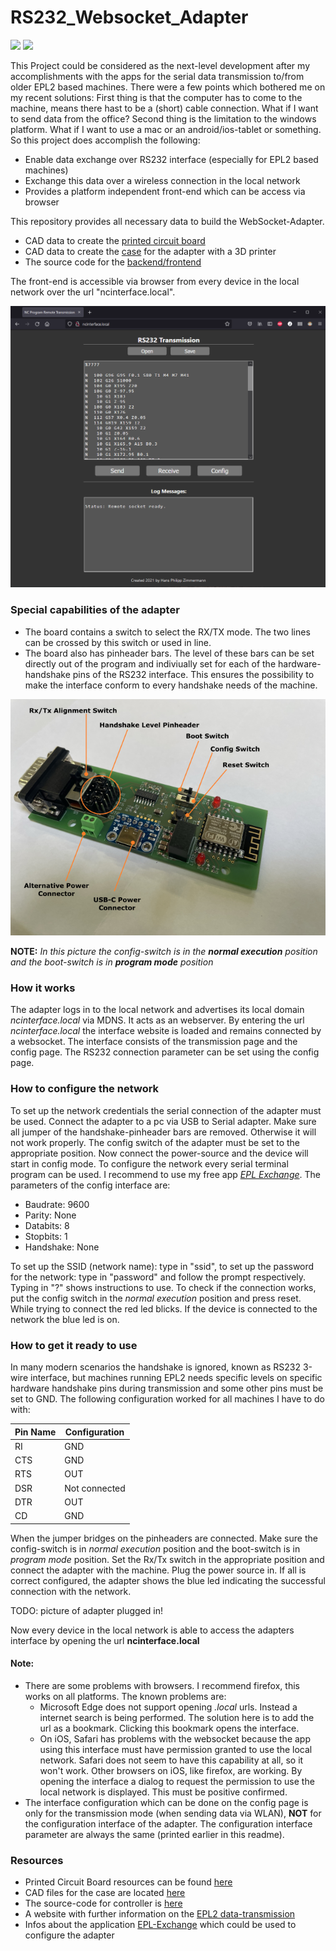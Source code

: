 # RS232_Websocket_Adapter
![](https://img.shields.io/github/license/LaRoomy/RS232_Websocket_Adapter)
![](https://img.shields.io/badge/Controller-ESP8266-9cf)

This Project could be considered as the next-level development after my accomplishments with the apps for the serial data transmission to/from older EPL2 based machines. There were a few points which bothered me on my recent solutions: First thing is that the computer has to come to the machine, means there hast to be a (short) cable connection. What if I want to send data from the office? Second thing is the limitation to the windows platform. What if I want to use a mac or an android/ios-tablet or something. So this project does accomplish the following:
- Enable data exchange over RS232 interface (especially for EPL2 based machines)
- Exchange this data over a wireless connection in the local network
- Provides a platform independent front-end which can be access via browser

This repository provides all necessary data to build the WebSocket-Adapter.
- CAD data to create the [printed circuit board](CAD/Board)
- CAD data to create the [case](CAD/Case) for the adapter with a 3D printer
- The source code for the [backend/frontend](RS232WebSocketAdapter)

The front-end is accessible via browser from every device in the local network over the url "ncinterface.local".

![front-end view](IMG/html_interface.png)

### Special capabilities of the adapter
- The board contains a switch to select the RX/TX mode. The two lines can be crossed by this switch or used in line.
- The board also has pinheader bars. The level of these bars can be set directly out of the program and indiviually set for each of the hardware-handshake pins of the RS232 interface. This ensures the possibility to make the interface conform to every handshake needs of the machine.

![board specifications](CAD/Board/board_inst.png)

**NOTE:** _In this picture the config-switch is in the **normal execution** position and the boot-switch is in **program mode** position_

### How it works

The adapter logs in to the local network and advertises its local domain *ncinterface.local* via MDNS. It acts as an webserver. By entering the url *ncinterface.local* the interface website is loaded and remains connected by a websocket. The interface consists of the transmission page and the config page. The RS232 connection parameter can be set using the config page.


### How to configure the network

To set up the network credentials the serial connection of the adapter must be used. Connect the adapter to a pc via USB to Serial adapter. Make sure all jumper of the handshake-pinheader bars are removed. Otherwise it will not work properly. The config switch of the adapter must be set to the appropriate position. Now connect the power-source and the device will start in config mode. To configure the network every serial terminal program can be used. I recommend to use my free app [*EPL Exchange*](https://epl-exchange.blogspot.com/). The parameters of the config interface are:
- Baudrate: 9600
- Parity: None
- Databits: 8
- Stopbits: 1
- Handshake: None

To set up the SSID (network name): type in "ssid", to set up the password for the network: type in "password" and follow the prompt respectively. Typing in "?" shows instructions to use. To check if the connection works, put the config switch in the *normal execution* position and press reset. While trying to connect the red led blicks. If the device is connected to the network the blue led is on.

### How to get it ready to use

In many modern scenarios the handshake is ignored, known as RS232 3-wire interface, but machines running EPL2 needs specific levels on specific hardware handshake pins during transmission and some other pins must be set to GND. The following configuration worked for all machines I have to do with:

| Pin Name | Configuration |
| -------- | ------------- |
| RI       | GND           |
| CTS      | GND           |
| RTS      | OUT           |
| DSR      | Not connected |
| DTR      | OUT           |
| CD       | GND           |

When the jumper bridges on the pinheaders are connected. Make sure the config-switch is in *normal execution* position and the boot-switch is in *program mode* position. Set the Rx/Tx switch in the appropriate position and connect the adapter with the machine. Plug the power source in. If all is correct configured, the adapter shows the blue led indicating the successful connection with the network.

TODO: picture of adapter plugged in!

Now every device in the local network is able to access the adapters interface by opening the url **ncinterface.local**

#### Note:
- There are some problems with browsers. I recommend firefox, this works on all platforms. The known problems are:
   - Microsoft Edge does not support opening *.local* urls. Instead a internet search is being performed. The solution here is to add the url as a bookmark. Clicking this bookmark opens the interface.
   - On iOS, Safari has problems with the websocket because the app using this interface must have permission granted to use the local network. Safari does not  seem to have this capability at all, so it won't work. Other browsers on iOS, like firefox, are working. By opening the interface a dialog to request the permission to use the local network is displayed. This must be positive confirmed.
- The interface configuration which can be done on the config page is only for the transmission mode (when sending data via WLAN), **NOT** for the configuration interface of the adapter. The configuration interface parameter are always the same (printed earlier in this readme).


### Resources
- Printed Circuit Board resources can be found [here](CAD/Board)
- CAD files for the case are located [here](CAD/Case)
- The source-code for controller is [here](RS232WebSocketAdapter)
- A website with further information on the [EPL2 data-transmission](https://epl2-datatransmission.blogspot.com/2020/08/epl2-datenubertragung.html)
- Infos about the application [EPL-Exchange](https://epl-exchange.blogspot.com/) which could be used to configure the adapter
